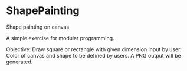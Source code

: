 # ShapePainting
Shape painting on canvas

A simple exercise for modular programming. 

Objective:
Draw square or rectangle with given dimension input by user. 
Color of canvas and shape to be defined by users.
A PNG output will be generated.
